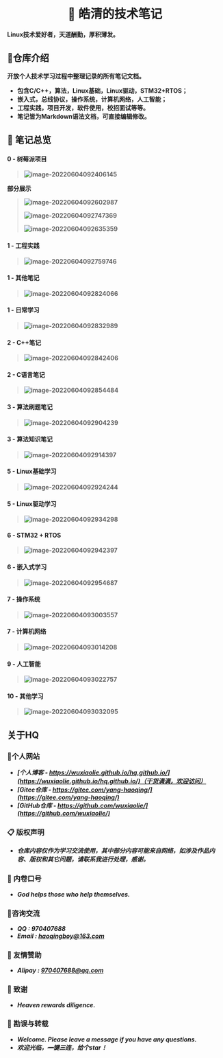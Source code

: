 <h1 align="center">📔 皓清的技术笔记</h1>
<div align="left">
<p><strong>Linux技术爱好者，天道酬勤，厚积薄发。<strong></p>
    </div> 



## 📝仓库介绍

**开放个人技术学习过程中整理记录的所有笔记文档。**

- 包含C/C++，算法，Linux基础，Linux驱动，STM32+RTOS；
- 嵌入式，总线协议，操作系统，计算机网络，人工智能；
- 工程实践，项目开发，软件使用，校招面试等等。
- **笔记皆为Markdown语法文档，可直接编辑修改。**



## :book: 笔记总览

#### 0 - 树莓派项目

> ![image-20220604092406145](assets/assets.README/image-20220604092406145.png)

**部分展示**

> ![image-20220604092602987](assets/assets.README/image-20220604092602987.png)
>
> ![image-20220604092747369](assets/assets.README/image-20220604092747369.png)
>
> ![image-20220604092635359](assets/assets.README/image-20220604092635359.png)

#### 1 - 工程实践

>![image-20220604092759746](assets/assets.README/image-20220604092759746.png)

#### 1 - 其他笔记

>![image-20220604092824066](assets/assets.README/image-20220604092824066.png)

#### 1 - 日常学习

>![image-20220604092832989](assets/assets.README/image-20220604092832989.png)

#### 2 - C++笔记

>![image-20220604092842406](assets/assets.README/image-20220604092842406.png)

#### 2 - C语言笔记

>![image-20220604092854484](assets/assets.README/image-20220604092854484.png)

#### 3 - 算法刷题笔记

>![image-20220604092904239](assets/assets.README/image-20220604092904239.png)

#### 3 - 算法知识笔记

>![image-20220604092914397](assets/assets.README/image-20220604092914397.png)

#### 5 - Linux基础学习

>![image-20220604092924244](assets/assets.README/image-20220604092924244.png)

#### 5 - Linux驱动学习

>![image-20220604092934298](assets/assets.README/image-20220604092934298.png)

#### 6 - STM32 + RTOS

>![image-20220604092942397](assets/assets.README/image-20220604092942397.png)

#### 6 - 嵌入式学习

>![image-20220604092954687](assets/assets.README/image-20220604092954687.png)

#### 7 - 操作系统

>![image-20220604093003557](assets/assets.README/image-20220604093003557.png)

#### 7 - 计算机网络

>![image-20220604093014208](assets/assets.README/image-20220604093014208.png)

#### 9 - 人工智能

>![image-20220604093022757](assets/assets.README/image-20220604093022757.png)

#### 10 - 其他学习

>![image-20220604093032095](assets/assets.README/image-20220604093032095.png)



## 关于HQ

### 🚀个人网站

- ***[个人博客 - https://wuxiaolie.github.io/hq.github.io/](https://wuxiaolie.github.io/hq.github.io/)（干货满满，欢迎访问）***
- ***[Gitee仓库 - https://gitee.com/yang-haoqing/](https://gitee.com/yang-haoqing/)***
- ***[GitHub仓库 - https://github.com/wuxiaolie/](https://github.com/wuxiaolie/)***



### 📋 版权声明

- ***仓库内容仅作为学习交流使用，其中部分内容可能来自网络，如涉及作品内容、版权和其它问题，请联系我进行处理，感谢。***



### 🔨 内卷口号

- ***God helps those who help themselves.***



### 🎅咨询交流

- ***QQ : 970407688***
- ***Email : haoqingboy@163.com***



### 🍖  友情赞助

- ***Alipay : 970407688@qq.com***



### 🥉 致谢

- ***Heaven rewards diligence.***



### :orange_book: 勘误与转载

- ***Welcome. Please leave a message if you have any questions.***
- ***欢迎光临，~~一键三连~~，给个star！***


